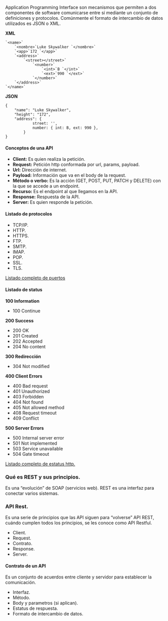 Application Programming Interface son mecanismos que permiten a dos componentes de software comunicarse entre sí mediante un conjunto de definiciones y protocolos. Comúnmente el formato de intercambio de datos utilizados es JSON o XML.

**XML**

```
`<name>`
    `<nombre>`Luke Skywalker `</nombre>`
    `<app>`172 `</app>`
    `<address>`
        `<street></street>`
            `<number>`
                `<int>`B `</int>`
                `<ext>`990 `</ext>`
            `</number>`
    `</address>`
`</name>`
```

**JSON**

```
{
	"name": "Luke Skywalker",
	"height": "172",
	"address": {
        	street: '',
        	number: { int: B, ext: 990 },
    	}
}
```

#### Conceptos de una API

* **Client:** Es quien realiza la petición.
* **Request:** Petición http conformada por url, params, payload.
* **Url:** Dirección de internet.
* **Payload:** Información que va en el body de la request.
* **Método o verbo:** Es la acción (GET, POST, PUT, PATCH y DELETE) con la que se accede a un endpoint.
* **Recurso:** Es el endpoint al que llegamos en la API.
* **Response:** Respuesta de la API.
* **Server:** Es quien responde la petición.

#### **Listado de protocolos**

* TCP/IP.
* HTTP.
* HTTPS.
* FTP.
* SMTP.
* IMAP.
* POP.
* SSL.
* TLS.

[Listado completo de puertos](https://docs.opencloud.cl/tutoriales/servidores/lista-de-puertos-mas-comunmente)

#### **Listado de status**

**100 Information**

* 100 Continue

**200 Success**

* 200 OK
* 201 Created
* 202 Accepted
* 204 No content

**300 Redirección**

* 304 Not modified

**400 Client Errors**

* 400 Bad request
* 401 Unauthorized
* 403 Forbidden
* 404 Not found
* 405 Not allowed method
* 408 Request timeout
* 409 Conflict

**500 Server Errors**

* 500 Internal server error
* 501 Not implemented
* 503 Service unavailable
* 504 Gate timeout

[Listado completo de estatus http.](https://developer.mozilla.org/es/docs/Web/HTTP/Status)

### Qué es REST y sus principios.

Es una “evolución” de SOAP (servicios web). REST es una interfaz para conectar varios sistemas.

### API Rest.

Es una serie de principios que las API siguen para “volverse” API REST, cuándo cumplen todos los principios, se les conoce como API Restful.

* Client.
* Request.
* Contrato.
* Response.
* Server.

#### **Contrato de un API**

Es un conjunto de acuerdos entre cliente y servidor para establecer la comunicación.

* Interfaz.
* Método.
* Body y parametros (si aplican).
* Estatus de respuesta.
* Formato de intercambio de datos.
